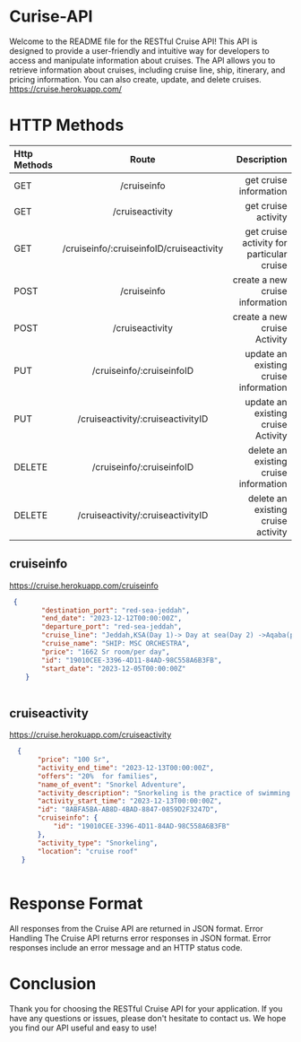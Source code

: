 # Curise-API
Welcome to the README file for the RESTful Cruise API!
This API is designed to provide a user-friendly and intuitive way for developers to access and manipulate information about cruises. The API allows you to retrieve information about cruises, including cruise line, ship, itinerary, and pricing information. You can also create, update, and delete cruises.
</br> https://cruise.herokuapp.com/

# HTTP Methods
| Http Methods |           Route            | Description |
| :---         |     :---:                  |          ---: |
| GET          | /cruiseinfo                | get cruise information |
| GET          | /cruiseactivity            | get cruise activity |
| GET          | /cruiseinfo/:cruiseinfoID/cruiseactivity | get cruise activity for particular cruise |
| POST         | /cruiseinfo                | create a new cruise information |
| POST         | /cruiseactivity | create a new cruise Activity |
| PUT          | /cruiseinfo/:cruiseinfoID | update an existing cruise information |
| PUT          | /cruiseactivity/:cruiseactivityID  | update an existing cruise Activity |
| DELETE       | /cruiseinfo/:cruiseinfoID  | delete an existing cruise information |
| DELETE       | /cruiseactivity/:cruiseactivityID  |delete an existing cruise activity |


## cruiseinfo
https://cruise.herokuapp.com/cruiseinfo
```json
 {
        "destination_port": "red-sea-jeddah",
        "end_date": "2023-12-12T00:00:00Z",
        "departure_port": "red-sea-jeddah",
        "cruise_line": "Jeddah,KSA(Day 1)-> Day at sea(Day 2) ->Aqaba(petra),Jordan(Day 3)->Sharm El-Shekih,Egypt(Day 4)->Sokhna Port,Egypt(Day 5)->Safage,Egypt(Day 6)-> Day at Sea(Day 7)-> Jeddah,KSA(Day 8 )",
        "cruise_name": "SHIP: MSC ORCHESTRA",
        "price": "1662 Sr room/per day",
        "id": "19010CEE-3396-4D11-84AD-98C558A6B3FB",
        "start_date": "2023-12-05T00:00:00Z"
    }
    
 ```
 ## cruiseactivity
 https://cruise.herokuapp.com/cruiseactivity
 ```json
   {
        "price": "100 Sr",
        "activity_end_time": "2023-12-13T00:00:00Z",
        "offers": "20%  for families",
        "name_of_event": "Snorkel Adventure",
        "activity_description": "Snorkeling is the practice of swimming on or through a body of water while equipped with a diving mask, a shaped breathing tube called a snorkel, and usually swimfins.",
        "activity_start_time": "2023-12-13T00:00:00Z",
        "id": "8ABFA5BA-AB8D-4BAD-8847-0859D2F3247D",
        "cruiseinfo": {
            "id": "19010CEE-3396-4D11-84AD-98C558A6B3FB"
        },
        "activity_type": "Snorkeling",
        "location": "cruise roof"
    }
    
 ```


# Response Format
All responses from the Cruise API are returned in JSON format.
Error Handling
The Cruise API returns error responses in JSON format. Error responses include an error message and an HTTP status code.

# Conclusion
Thank you for choosing the RESTful Cruise API for your application. If you have any questions or issues, please don't hesitate to contact us. We hope you find our API useful and easy to use!
